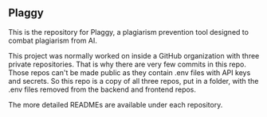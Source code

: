 ## Plaggy

This is the repository for Plaggy, a plagiarism prevention tool designed to combat plagiarism from AI.

This project was normally worked on inside a GitHub organization with three private repositories.
That is why there are very few commits in this repo.
Those repos can't be made public as they contain .env files with API keys and secrets.
So this repo is a copy of all three repos, put in a folder, with the .env files removed from the backend and frontend repos.

The more detailed READMEs are available under each repository.
